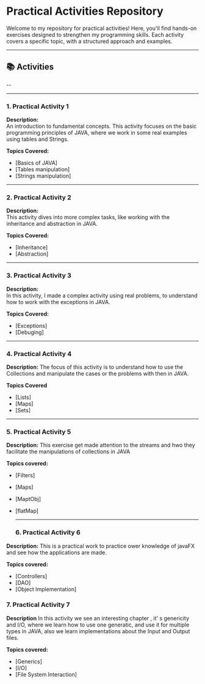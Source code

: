 # Practical Activities Repository

Welcome to my repository for practical activities! Here, you'll find hands-on exercises designed to strengthen my programming skills.
Each activity covers a specific topic, with a structured approach and examples.

---

## 📚 Activities
--

***
### 1. Practical Activity 1
**Description:**  
An introduction to fundamental concepts. This activity focuses on the basic programming principles of JAVA, where we work in some real examples using tables and Strings.

**Topics Covered:**
- [Basics of JAVA]
- [Tables manipulation]
- [Strings manipulation]

***

### 2. Practical Activity 2
**Description:**  
This activity dives into more complex tasks, like working with the inheritance and abstraction in JAVA.

**Topics Covered:**
- [Inheritance]
- [Abstraction]

***
### 3. Practical Activity 3
**Description:**  
In this activity, I made a complex activity using real problems, to understand how to work with the exceptions in JAVA.

**Topics Covered:**
- [Exceptions]
- [Debuging]

***

### 4. Practical Activity 4
**Description:**
The focus of this activity is to understand how to use the Collections and manipulate the cases or the problems with then in JAVA.

**Topics Covered**
- [Lists]
- [Maps]
- [Sets]

***

### 5. Practical Activity 5
**Description:**
This exercise get made attention to the streams and hwo they facilitate the manipulations of collections in JAVA

**Topics covered:**
- [Filters]
- [Maps]
- [MaptObj]
- [flatMap]

  ***

  ### 6. Practical Activity 6
**Description:**
This is a practical work to practice ower knowledge of javaFX and see how the applications are made.

**Topics covered:**
- [Controllers]
- [DAO]
- [Object Implementation]

### 7. Practical Activity 7 
**Description**
In this activity we see an interesting chapter , it' s genericity and I/O, where we learn how to use one generatic,
and use it for multiple types in JAVA, also we learn implementations about the Input and Output files.

**Topics covered:**
- [Generics]
- [I/O]
- [File System Interaction]
